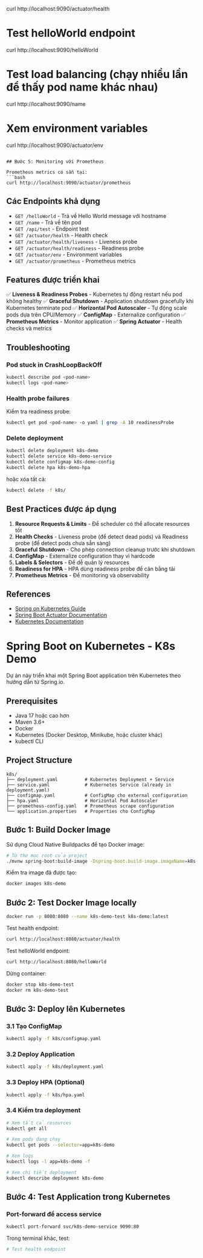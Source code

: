 curl http://localhost:9090/actuator/health

# Test helloWorld endpoint
curl http://localhost:9090/helloWorld

# Test load balancing (chạy nhiều lần để thấy pod name khác nhau)
curl http://localhost:9090/name

# Xem environment variables
curl http://localhost:9090/actuator/env
```

## Bước 5: Monitoring với Prometheus

Prometheus metrics có sẵn tại:
```bash
curl http://localhost:9090/actuator/prometheus
```

## Các Endpoints khả dụng

- `GET /helloWorld` - Trả về Hello World message với hostname
- `GET /name` - Trả về tên pod
- `GET /api/test` - Endpoint test
- `GET /actuator/health` - Health check
- `GET /actuator/health/liveness` - Liveness probe
- `GET /actuator/health/readiness` - Readiness probe
- `GET /actuator/env` - Environment variables
- `GET /actuator/prometheus` - Prometheus metrics

## Features được triển khai

✅ **Liveness & Readiness Probes** - Kubernetes tự động restart nếu pod không healthy
✅ **Graceful Shutdown** - Application shutdown gracefully khi Kubernetes terminate pod
✅ **Horizontal Pod Autoscaler** - Tự động scale pods dựa trên CPU/Memory
✅ **ConfigMap** - Externalize configuration
✅ **Prometheus Metrics** - Monitor application
✅ **Spring Actuator** - Health checks và metrics

## Troubleshooting

### Pod stuck in CrashLoopBackOff
```bash
kubectl describe pod <pod-name>
kubectl logs <pod-name>
```

### Health probe failures
Kiểm tra readiness probe:
```bash
kubectl get pod <pod-name> -o yaml | grep -A 10 readinessProbe
```

### Delete deployment
```bash
kubectl delete deployment k8s-demo
kubectl delete service k8s-demo-service
kubectl delete configmap k8s-demo-config
kubectl delete hpa k8s-demo-hpa
```

hoặc xóa tất cả:
```bash
kubectl delete -f k8s/
```

## Best Practices được áp dụng

1. **Resource Requests & Limits** - Để scheduler có thể allocate resources tốt
2. **Health Checks** - Liveness probe (để detect dead pods) và Readiness probe (để detect pods chưa sẵn sàng)
3. **Graceful Shutdown** - Cho phép connection cleanup trước khi shutdown
4. **ConfigMap** - Externalize configuration thay vì hardcode
5. **Labels & Selectors** - Để dễ quản lý resources
6. **Readiness for HPA** - HPA dùng readiness probe để cân bằng tải
7. **Prometheus Metrics** - Để monitoring và observability

## References

- [Spring on Kubernetes Guide](https://spring.io/guides/topicals/spring-on-kubernetes)
- [Spring Boot Actuator Documentation](https://spring.io/projects/spring-boot)
- [Kubernetes Documentation](https://kubernetes.io/docs/)
# Spring Boot on Kubernetes - K8s Demo

Dự án này triển khai một Spring Boot application trên Kubernetes theo hướng dẫn từ Spring.io.

## Prerequisites

- Java 17 hoặc cao hơn
- Maven 3.6+
- Docker
- Kubernetes (Docker Desktop, Minikube, hoặc cluster khác)
- kubectl CLI

## Project Structure

```
k8s/
├── deployment.yaml          # Kubernetes Deployment + Service
├── service.yaml             # Kubernetes Service (already in deployment.yaml)
├── configmap.yaml           # ConfigMap cho external configuration
├── hpa.yaml                 # Horizontal Pod Autoscaler
├── prometheus-config.yaml   # Prometheus scrape configuration
└── application.properties   # Properties cho ConfigMap
```

## Bước 1: Build Docker Image

Sử dụng Cloud Native Buildpacks để tạo Docker image:

```bash
# Từ thư mục root của project
./mvnw spring-boot:build-image -Dspring-boot.build-image.imageName=k8s-demo:latest
```

Kiểm tra image đã được tạo:
```bash
docker images k8s-demo
```

## Bước 2: Test Docker Image locally

```bash
docker run -p 8080:8080 --name k8s-demo-test k8s-demo:latest
```

Test health endpoint:
```bash
curl http://localhost:8080/actuator/health
```

Test helloWorld endpoint:
```bash
curl http://localhost:8080/helloWorld
```

Dừng container:
```bash
docker stop k8s-demo-test
docker rm k8s-demo-test
```

## Bước 3: Deploy lên Kubernetes

### 3.1 Tạo ConfigMap
```bash
kubectl apply -f k8s/configmap.yaml
```

### 3.2 Deploy Application
```bash
kubectl apply -f k8s/deployment.yaml
```

### 3.3 Deploy HPA (Optional)
```bash
kubectl apply -f k8s/hpa.yaml
```

### 3.4 Kiểm tra deployment
```bash
# Xem tất cả resources
kubectl get all

# Xem pods đang chạy
kubectl get pods --selector=app=k8s-demo

# Xem logs
kubectl logs -l app=k8s-demo -f

# Xem chi tiết deployment
kubectl describe deployment k8s-demo
```

## Bước 4: Test Application trong Kubernetes

### Port-forward để access service
```bash
kubectl port-forward svc/k8s-demo-service 9090:80
```

Trong terminal khác, test:
```bash
# Test health endpoint

